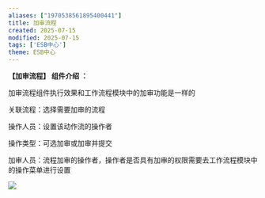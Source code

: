 ```yaml
---
aliases: ["1970538561895400441"]
title: 加审流程
created: 2025-07-15
modified: 2025-07-15
tags: ['ESB中心']
theme: ESB中心
---
```


**【加审流程】 组件介绍 ：**

加审流程组件执行效果和工作流程模块中的加审功能是一样的

关联流程：选择需要加审的流程

操作人员：设置该动作流的操作者

操作类型：可选加审或加审并提交

加审人员：流程加审的操作者，操作者是否具有加审的权限需要去工作流程模块中的操作菜单进行设置

![](561c05f6523a64a120bdde4f0cf76653.jpg)